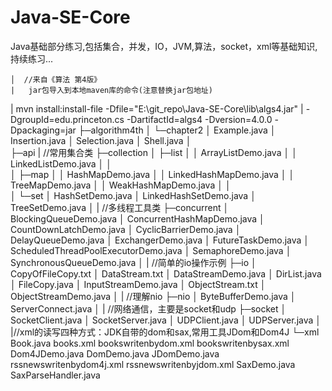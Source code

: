 # Java-SE-Core
Java基础部分练习,包括集合，并发，IO，JVM,算法，socket，xml等基础知识,持续练习...


	│  //来自《算法 第4版》
	|   jar包导入到本地maven库的命令(注意替换jar包地址)  
  |   mvn install:install-file -Dfile="E:\git_repo\Java-SE-Core\lib\algs4.jar" 
  |   -DgroupId=edu.princeton.cs -DartifactId=algs4 -Dversion=4.0.0 -Dpackaging=jar
	├─algorithm4th
	│  └─chapter2
	│          Example.java
	│          Insertion.java
	│          Selection.java
	│          Shell.java
	│          
	├─api
	| //常用集合类
	├─collection
	│  ├─list
	│  │      ArrayListDemo.java
	│  │      LinkedListDemo.java
	│  │      
	│  ├─map
	│  │      HashMapDemo.java
	│  │      LinkedHashMapDemo.java
	│  │      TreeMapDemo.java
	│  │      WeakHashMapDemo.java
	│  │      
	│  └─set
	│          HashSetDemo.java
	│          LinkedHashSetDemo.java
	│          TreeSetDemo.java
	│
	| //多线程工具类
	├─concurrent
	│      BlockingQueueDemo.java
	│      ConcurrentHashMapDemo.java
	│      CountDownLatchDemo.java
	│      CyclicBarrierDemo.java
	│      DelayQueueDemo.java
	│      ExchangerDemo.java
	│      FutureTaskDemo.java
	│      ScheduledThreadPoolExecutorDemo.java
	│      SemaphoreDemo.java
	│      SynchronousQueueDemo.java
	│
	| //简单的io操作示例
	├─io
	│      CopyOfFileCopy.txt
	│      DataStream.txt
	│      DataStreamDemo.java
	│      DirList.java
	│      FileCopy.java
	│      InputStreamDemo.java
	│      ObjectStream.txt
	│      ObjectStreamDemo.java
	│ 
	| //理解nio
	├─nio
	│      ByteBufferDemo.java
	│      ServerConnect.java
	│
	| //网络通信，主要是socket和udp
	├─socket
	│      SocketClient.java
	│      SocketServer.java
	│      UDPClient.java
	│      UDPServer.java
	│
	|//xml的读写四种方式：JDK自带的dom和sax,常用工具JDom和Dom4J
	└─xml
	        Book.java
	        books.xml
	        bookswritenbydom.xml
	        bookswritenbysax.xml
	        Dom4JDemo.java
	        DomDemo.java
	        JDomDemo.java
	        rssnewswritenbydom4j.xml
	        rssnewswritenbyjdom.xml
	        SaxDemo.java
	        SaxParseHandler.java
	        
